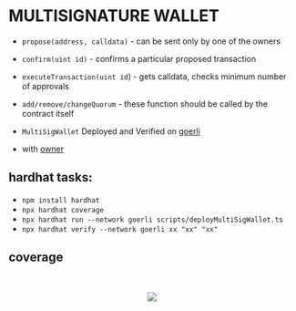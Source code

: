 # MULTISIGNATURE WALLET

- `propose(address, calldata)` - can be sent only by one of the owners
- `confirm(uint id)` - confirms a particular proposed transaction
- `executeTransaction(uint id`) - gets calldata, checks minimum number of approvals
- `add/remove/changeQuorum` - these function should be called by the contract itself

- `MultiSigWallet` Deployed and Verified on [goerli]()

- with [owner]()

## hardhat tasks:

- `npm install hardhat`
- `npx hardhat coverage`
- `npx hardhat run --network goerli scripts/deployMultiSigWallet.ts`
- `npx hardhat verify --network goerli xx "xx" "xx"`

## coverage

<br/>
<p align="center">
<img src="img/coverage.png">
</a>
</p>
<br/>

